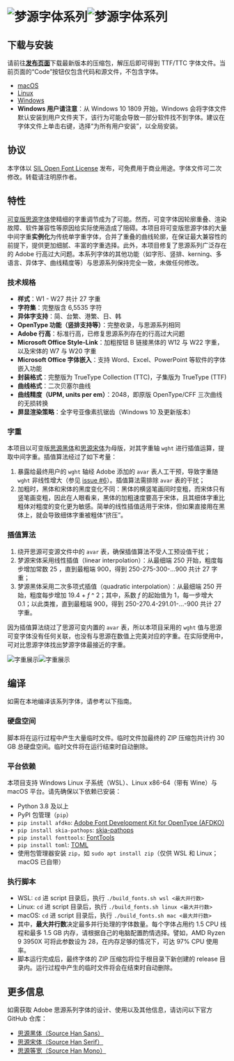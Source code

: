 # ![梦源字体系列](image/png/title_black.png#gh-light-mode-only)![梦源字体系列](image/png/title_white.png#gh-dark-mode-only)


## 下载与安装

请前往[**发布页面**](https://github.com/Pal3love/dream-han-cjk/releases)下载最新版本的压缩包，解压后即可得到 TTF/TTC 字体文件。当前页面的“Code”按钮仅包含代码和源文件，不包含字体。

* [macOS](https://support.apple.com/en-us/HT201749)
* [Linux](https://github.com/adobe-fonts/source-code-pro/issues/17#issuecomment-8967116)
* [Windows](https://www.microsoft.com/en-us/Typography/TrueTypeInstall.aspx)
* **Windows 用户请注意**：从 Windows 10 1809 开始，Windows 会将字体文件默认安装到用户文件夹下，该行为可能会导致一部分软件找不到字体。建议在字体文件上单击右键，选择“为所有用户安装”，以全局安装。


## 协议

本字体以 [SIL Open Font License](http://scripts.sil.org/OFL) 发布，可免费用于商业用途。字体文件可二次修改。转载请注明原作者。


## 特性

[可变版思源字体](https://blog.adobe.com/en/publish/2021/04/08/source-han-sans-goes-variable)使精细的字重调节成为了可能。然而，可变字体因轮廓重叠、渲染故障、软件兼容性等原因给实际使用造成了阻碍。本项目将可变版思源字体的大量中间字重**实例化**为传统单字重字体，合并了重叠的曲线轮廓，在保证最大兼容性的前提下，提供更加细腻、丰富的字重选择。此外，本项目修复了思源系列广泛存在的 Adobe 行高过大问题。本系列字体的其他功能（如字形、竖排、kerning、多语言、异体字、曲线精度等）与思源系列保持完全一致，未做任何修改。

### 技术规格

* **样式**：W1 - W27 共计 27 字重
* **字符集**：完整版含 6,5535 字符
* **异体字支持**：简、台繁、港繁、日、韩
* **OpenType 功能（竖排支持等）**：完整收录，与思源系列相同
* **Adobe 行高**：标准行高，已修复思源系列存在的行高过大问题
* **Microsoft Office Style-Link**：加粗按钮 B 链接黑体的 W12 与 W22 字重，以及宋体的 W7 与 W20 字重
* **Microsoft Office 字体嵌入**：支持 Word、Excel、PowerPoint 等软件的字体嵌入功能
* **封装格式**：完整版为 TrueType Collection (TTC)，子集版为 TrueType (TTF)
* **曲线格式**：二次贝塞尔曲线
* **曲线精度（UPM, units per em）**：2048，即原版 OpenType/CFF 三次曲线的无损转换
* **屏显渲染策略**：全字号亚像素抗锯齿（Windows 10 及更新版本）

### 字重

本项目以可变版[思源黑体](https://github.com/adobe-fonts/source-han-sans)和[思源宋体](https://github.com/adobe-fonts/source-han-serif)为母版，对其字重轴 `wght` 进行插值运算，提取中间字重。插值算法经过了如下考量：

1. 暴露给最终用户的 `wght` 轴经 Adobe 添加的 `avar` 表人工干预，导致字重随 `wght` 非线性增大（参见 [issue #6](https://github.com/Pal3love/dream-han-cjk/issues/6)）。插值算法需排除 `avar` 表的干扰；
2. 加粗时，黑体和宋体的黑度变化不同：黑体的横竖笔画同时变粗，而宋体只有竖笔画变粗，因此在人眼看来，黑体的加粗速度要高于宋体，且其细体字重比粗体对粗度的变化更为敏感。简单的线性插值适用于宋体，但如果直接用在黑体上，就会导致细体字重被粗体“挤压”。

### 插值算法

1. 绕开思源可变源文件中的 `avar` 表，确保插值算法不受人工预设值干扰；
2. 梦源宋体采用线性插值（linear interpolation）：从最细端 250 开始，粗度每步增加常数 25 ，直到最粗端 900，得到 250-275-300-...900 共计 27 字重；
3. 梦源黑体采用二次多项式插值（quadratic interpolation）：从最细端 250 开始，粗度每步增加 19.4 + *f* ^ 2；其中，系数 *f* 的起始值为 1，每一步增大 0.1；以此类推，直到最粗端 900，得到 250-270.4-291.01-...-900 共计 27 字重。

因为插值算法绕过了思源可变内置的 `avar` 表，所以本项目采用的 `wght` 值与思源可变字体没有任何关联，也没有与思源在数值上完美对应的字重。在实际使用中，可对比思源字体找出梦源字体最接近的字重。

![字重展示](image/png/weight_black.png#gh-light-mode-only)![字重展示](image/png/weight_white.png#gh-dark-mode-only)


## 编译

如需在本地编译该系列字体，请参考以下指南。

### 硬盘空间

脚本将在运行过程中产生大量临时文件。临时文件加最终的 ZIP 压缩包共计约 30 GB 总硬盘空间。临时文件将在运行结束时自动删除。

### 平台依赖

本项目支持 Windows Linux 子系统（WSL）、Linux x86-64（带有 Wine）与 macOS 平台。请先确保以下依赖已安装：

* Python 3.8 及以上
* PyPI 包管理（`pip`）
* `pip install afdko`: [Adobe Font Development Kit for OpenType (AFDKO)](https://github.com/adobe-type-tools/afdko)
* `pip install skia-pathops`: [skia-pathops](https://github.com/fonttools/skia-pathops)
* `pip install fonttools`: [FontTools](https://github.com/fonttools/fonttools)
* `pip install toml`: [TOML](https://github.com/toml-lang/toml)
* 使用包管理器安装 `zip`，如 `sudo apt install zip`（仅供 WSL 和 Linux；macOS 已自带）

### 执行脚本

* WSL: `cd` 进 script 目录后，执行 `./build_fonts.sh wsl <最大并行数>`
* Linux: `cd` 进 script 目录后，执行 `./build_fonts.sh linux <最大并行数>`
* macOS: `cd` 进 script 目录后，执行 `./build_fonts.sh mac <最大并行数>`
* 其中，**最大并行数**决定最多并行处理的字体数量。每个字体占用约 1.5 CPU 线程和最多 1.5 GB 内存，请根据自己的电脑配置酌情选择。譬如，AMD Ryzen 9 3950X 可将此参数设为 28，在内存足够的情况下，可达 97% CPU 使用率。
* 脚本运行完成后，最终字体的 ZIP 压缩包将位于根目录下新创建的 release 目录内。运行过程中产生的临时文件将会在结束时自动删除。


## 更多信息

如需获取 Adobe 思源系列字体的设计、使用以及其他信息，请访问以下官方 GitHub 仓库：

* [思源黑体（Source Han Sans）](https://github.com/adobe-fonts/source-han-sans)
* [思源宋体（Source Han Serif）](https://github.com/adobe-fonts/source-han-serif)
* [思源等宽（Source Han Mono）](https://github.com/adobe-fonts/source-han-mono)

